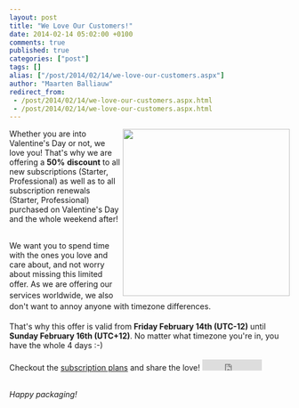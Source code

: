 ```yaml
---
layout: post
title: "We Love Our Customers!"
date: 2014-02-14 05:02:00 +0100
comments: true
published: true
categories: ["post"]
tags: []
alias: ["/post/2014/02/14/we-love-our-customers.aspx"]
author: "Maarten Balliauw"
redirect_from:
 - /post/2014/02/14/we-love-our-customers.aspx.html
 - /post/2014/02/14/we-love-our-customers.aspx.html
---
```


<img width="300" align="right" src="/FILES/2014/02/valentine2.png.axdx">Whether you are into Valentine's Day or not, we love you! That's why we are offering a <b>50%</b> <b>discount</b> to all new subscriptions (Starter, Professional) as well as to all subscription renewals (Starter, Professional) purchased on Valentine's Day and the whole weekend after!&nbsp;<div><br></div><div>We want you to spend time with the ones you love and care about, and not worry about missing this limited offer.&nbsp;<span style="line-height: 1.4285;">As we are offering our services worldwide, we also don't want to annoy anyone with timezone differences.&nbsp;</span><div><br></div><div>That's why this offer is valid from&nbsp;<b>Friday February 14th (UTC-12)</b>&nbsp;until <b>Sunday February 16th (UTC+12)</b>. No matter what timezone you're in, you have the whole 4 days :-)<br><div><br></div><div>Checkout the <a href="https://www.myget.org/plans">subscription plans</a> and share the love! <iframe title="Twitter Tweet Button" class="twitter-share-button twitter-tweet-button twitter-count-horizontal" id="twitter-widget-0" src="http://platform.twitter.com/widgets/tweet_button.1392079123.html#_=1392199030249&amp;count=horizontal&amp;id=twitter-widget-0&amp;lang=en&amp;original_referer=http%3A%2F%2Fblog.myget.org%2Fadmin%2Feditor%2Fpost.cshtml%3Fid%3D6da850db-b991-4f2c-a9f1-f26913483f8d&amp;size=m&amp;text=50%25%20off%20for%20Valentine's%20Day!%20Share%20the%20love%20at%20www.myget.org%20%23nuget&amp;url=http%3A%2F%2Fwww.myget.org" frameborder="0" scrolling="no" style="width: 107px; height: 20px;" allowtransparency="true" data-twttr-rendered="true"></iframe>
<script>!function(d,s,id){var js,fjs=d.getElementsByTagName(s)[0],p=/^http:/.test(d.location)?'http':'https';if(!d.getElementById(id)){js=d.createElement(s);js.id=id;js.src=p+'://platform.twitter.com/widgets.js';fjs.parentNode.insertBefore(js,fjs);}}(document, 'script', 'twitter-wjs');</script></div><div><br></div><div><i>Happy packaging!</i><br><div><br></div></div></div></div>

